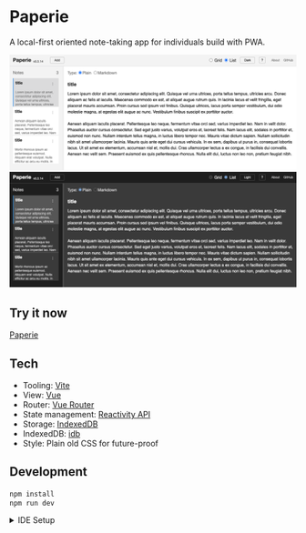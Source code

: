 # Paperie

A local-first oriented note-taking app for individuals build with PWA.

![paperie-light](screenshots/light.png)
![paperie-dark](screenshots/dark.png)

## Try it now

[Paperie](https://paperie.app/)

## Tech

- Tooling: [Vite](https://vitejs.dev/)
- View: [Vue](https://vuejs.org/)
- Router: [Vue Router](https://router.vuejs.org/)
- State management: [Reactivity API](https://vuejs.org/guide/scaling-up/state-management.html#simple-state-management-with-reactivity-api)
- Storage: [IndexedDB](https://developer.mozilla.org/en-US/docs/Web/API/IndexedDB_API)
- IndexedDB: [idb](https://github.com/jakearchibald/idb)
- Style: Plain old CSS for future-proof

## Development

```
npm install
npm run dev
```

<details>
  <summary>IDE Setup</summary>

### Recommended IDE Setup

- [VS Code](https://code.visualstudio.com/) + [Volar](https://marketplace.visualstudio.com/items?itemName=Vue.volar)

### Type Support For `.vue` Imports in TS

Since TypeScript cannot handle type information for `.vue` imports, they are shimmed to be a generic Vue component type by default. In most cases this is fine if you don't really care about component prop types outside of templates. However, if you wish to get actual prop types in `.vue` imports (for example to get props validation when using manual `h(...)` calls), you can enable Volar's Take Over mode by following these steps:

1. Run `Extensions: Show Built-in Extensions` from VS Code's command palette, look for `TypeScript and JavaScript Language Features`, then right click and select `Disable (Workspace)`. By default, Take Over mode will enable itself if the default TypeScript extension is disabled.
2. Reload the VS Code window by running `Developer: Reload Window` from the command palette.

You can learn more about Take Over mode [here](https://github.com/johnsoncodehk/volar/discussions/471).

</details>
